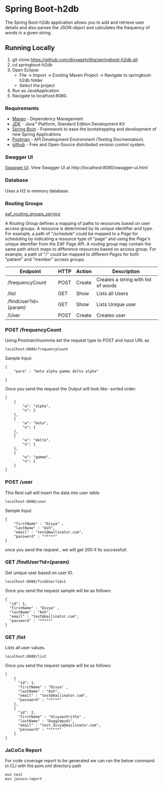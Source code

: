 # Spring Boot-h2db

The Spring Boot-h2db application allows you to add and retrieve user details and also parses the JSON object and calculates the frequency of words in a given string.

## Running Locally

1. git clone https://github.com/divyaashritha/springboot-h2db.git
2. cd springboot-h2db
3. Open Eclipse 
   - File -> Import -> Existing Maven Project -> Navigate to springboot-h2db folder
   - Select the project
3. Run as JavaApplication
4. Navigate to localhost:8080.

### Requirements

* [Maven](https://maven.apache.org/) - Dependency Management
* [JDK](http://www.oracle.com/technetwork/java/javase/downloads/jdk8-downloads-2133151.html) - Java™ Platform, Standard Edition Development Kit 
* [Spring Boot](https://spring.io/projects/spring-boot) - Framework to ease the bootstrapping and development of new Spring Applications
* [Postman](https://www.getpostman.com/) - API Development Environment (Testing Docmentation).
* [github](https://github.com/) - Free and Open-Source distributed version control system.

### Swagger UI

[Swagger UI](https://github.com/swagger-api/swagger-ui).
View Swagger UI at http://localhost:8080/swagger-ui.html

### Database

Uses a H2 in memory database.


### Routing Groups

[eaf\_routing\_groups\_service](https://github.cerner.com/HealtheLife/eaf_routing_groups_service)

A _Routing Group_ defines a mapping of paths to resources based on user access groups. A resource is determined by its unique identifier and type. For example, a path of "/schedule" could be mapped to a _Page_ for scheduling by indicating a resource type of "page" and using the _Page's_ unique identifier from the EAF Page API. A routing group may contain the same path which maps to difference resources based on access group. For example, a path of "/" could be mapped to different _Pages_ for both "patient" and "member" access groups.

|Endpoint                                   | HTTP   | Action     | Description                            
|-------------------------------------------|--------|------------|-------------------------------------|
|/frequencyCount                            | POST   | Create     | Creates a string with list of words |
|/list                                      | GET    | Show       | Lists all Users                     |
|/findUser?id=(param)                       | GET    | Show       | Lists Unique user                   |
|/User                                      | POST   | Create     | Creates user                        |



### POST  /frequencyCount

Using Postman/Insomnia set the request type to POST and input URL as 

~~~
localhost:8080/frequencyCount
~~~

Sample Input.

~~~
{
	"para" : "beta alpha gamma delta alpha"
	
}
~~~

Once you send the request the Output will look like- sorted order:

~~~
[
    {
        "w": "alpha",
        "n": 2
    },
    {
        "w": "beta",
        "n": 1
    },
    {
        "w": "delta",
        "n": 1
    },
    {
        "w": "gamma",
        "n": 1
    }
]
~~~

### POST  /user

This Rest call will insert the data into user table. 

~~~
localhost:8080/user
~~~

Sample Input

~~~
{
	"firstName" : "Divya" ,
	"lastName" : "Ash",
	"email" : "test@mailinator.com",
	"password" : "*****"
}
~~~
once you send the request , we will get 200 if its successfull.

### GET /findUser?id=(param)

Get unique user based on user ID.

~~~
localhost:8080/findUser?id=1
~~~

Once you send the request sample will be as follows:

~~~
{
  "id": 1,
  "firstName" : "Divya" ,
  "lastName" : "Ash",
  "email" : "test@mailinator.com",
  "password" : "*****"
}
~~~

### GET /list

Lists all user values.

~~~
localhost:8080/list
~~~

Once you send the request sample will be as follows:

~~~
[
    {
      "id": 1,
      "firstName" : "Divya" ,
      "lastName" : "Ash",
      "email" : "test@mailinator.com",
      "password" : "*****"
    },
    {
      "id": 2,
      "firstName" : "divyaashritha" ,
      "lastName" : "Duggimpudi",
      "email" : "test_divya@mailinator.com",
      "password" : "*****"
    }
]
~~~

### JaCoCo Report
For code coverage report to be generated we can run the below command in CLI with the pom.xml directory path

```
mvn test
mvn jacoco:report
```